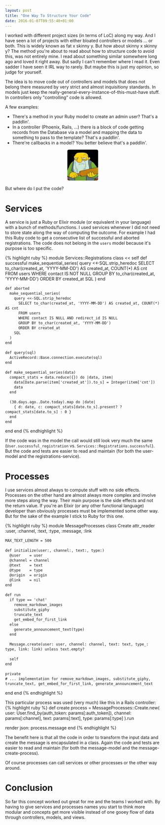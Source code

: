 ```yaml
---
layout: post
title: "One Way To Structure Your Code"
date: 2016-01-07T09:55:40+01:00
---
```


I worked with different project sizes (in terms of LoC) along my way. And I have seen a lot of projects with either bloated controllers or models ... or both.
This is widely known as fat x skinny y. But how about skinny x skinny y?
The method you're about to read about how to structure code to avoid this, was not entirely mine. I read about something similar somewhere long ago and loved it right away. 
But sadly I can't remember where I read it. Even sadder I have seen it IRL way to rarely. But maybe this is just my opinion, so judge for yourself.

The idea is to move code out of controllers and models that does not belong there measured by very strict and almost inquisitiony standards.
In models just keep the really-general-every-instance-of-this-must-have stuff. In controllers only "controlling" code is allowed.

A few examples:

- There's a method in your Ruby model to create an admin user? That's a paddlin'.
- In a controller (Phoenix, Rails, ...) there is a block of code getting records from the Database via a model and mapping the data to something to pass to the template? That's a paddlin'.
- There're callbacks in a model? You better believe that's a paddlin'.

<center><img src="/assets/paddlin.png" width="100" height="100" style="border-radius: 5px;" /></center>
 
 
But where do I put the code?

# Services

A service is just a Ruby or Elixir module (or equivalent in your language) with a bunch of methods/functions. I used services whenever I did not need to store state along the way of computing the outcome.
For example I had this Ruby code to get a consecutive list of successful and aborted registrations. 
The code does not belong in the `users` model because it's purpose is too specific.
 
{% highlight ruby %}
module Services::Registrations
  class << self
    def successful
      make_sequential_series(
        query <<-SQL.strip_heredoc
          SELECT to_char(created_at, 'YYYY-MM-DD') AS created_at, COUNT(*) AS cnt
          FROM users
          WHERE contact IS NOT NULL
          GROUP BY to_char(created_at, 'YYYY-MM-DD')
          ORDER BY created_at
        SQL
      )
    end

    def aborted
      make_sequential_series(
        query <<-SQL.strip_heredoc
          SELECT to_char(created_at, 'YYYY-MM-DD') AS created_at, COUNT(*) AS cnt
          FROM users
          WHERE contact IS NULL AND redirect_id IS NULL
          GROUP BY to_char(created_at, 'YYYY-MM-DD')
          ORDER BY created_at
        SQL
      )
    end

    def query(sql)
      ActiveRecord::Base.connection.execute(sql)
    end

    def make_sequential_series(data)
      compact_stats = data.reduce({}) do |data, item|
        data[Date.parse(item['created_at']).to_s] = Integer(item['cnt'])
        data
      end

      (30.days.ago..Date.today).map do |date|
        { d: date, c: compact_stats[date.to_s].present? ? compact_stats[date.to_s] : 0 }
      end
    end
  end
end
{% endhighlight %}

If the code was in the model the call would still look very much the same (`User.successful_registration` vs. `Services::Registrations.successful`). 
But the code and tests are easier to read and maintain (for both the user-model and the registrations-service).

# Processes

I use services almost always to compute stuff with no side effects. Processes on the other hand are almost always more complex and involve more steps along the way. Their main purpose is the side effects and not the return value.
If you're an Elixir (or any other functional language) developer than obviously processes must be implemented some other way. But for the sake of the example I stick to Ruby for this one. 
  
{% highlight ruby %}
module MessageProcesses
  class Create
    attr_reader :user, :channel, :text, :type, :message, :link

    MAX_TEXT_LENGTH = 500

    def initialize(user:, channel:, text:, type:)
      @user    = user
      @channel = channel
      @text    = text
      @type    = type
      @origin  = origin
      @link    = nil
    end

    def run
      if type == 'chat'
        remove_markdown_images
        substitute_giphy
        truncate_text
        get_embed_for_first_link
      else
        generate_announcement_text(type)
      end

      Message.create(user: user, channel: channel, text: text, type_: type, link: link) unless text.empty?

      self
    end

    private
    # ... implementation for remove_markdown_images, substitute_giphy, truncate_text, get_embed_for_first_link, generate_announcement_text
  end
end
{% endhighlight %}

This particular process was used (very much) like this in a Rails controller: 
{% highlight ruby %}
def create
  process = MessageProcesses::Create.new(
    user:    User.find_by(auth_token: params[:auth_token]),
    channel: params[:channel],
    text:    params[:text],
    type:    params[:type]
  ).run

  render json: process.message
end
{% endhighlight %}

The benefit here is that all the code in order to transform the input data and create the message is encapsulated in a class. Again the code and tests are easier to read and maintain (for both the message-model and the message-create-process).

Of course processes can call services or other processes or the other way around. 

# Conclusion

So far this concept worked out great for me and the teams I worked with. By having to give services and processes names you start to think more modular and concepts get more visible instead of one gooey flow of data through controllers, models, and views.
